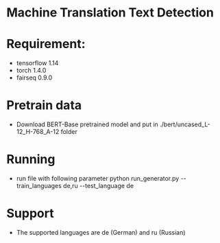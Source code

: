 # Machine Translation Text Detection

# Requirement:
- tensorflow 1.14
- torch 1.4.0
- fairseq 0.9.0

# Pretrain data
- Download BERT-Base pretrained model and put in ./bert/uncased_L-12_H-768_A-12 folder

# Running 
- run file with following parameter
python run_generator.py --train_languages de,ru --test_language de

# Support
- The supported languages are de (German) and ru (Russian)

